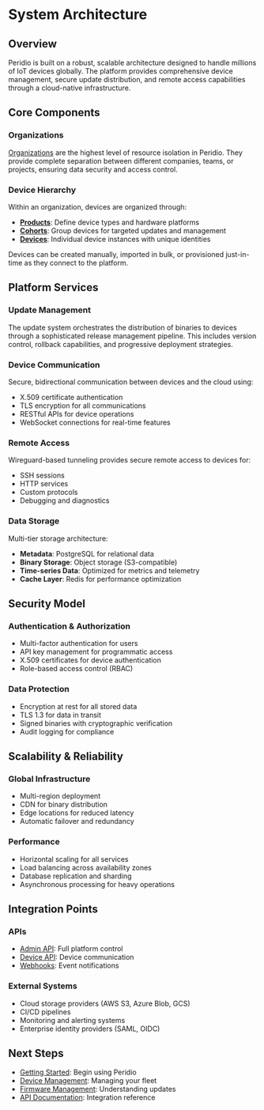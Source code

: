 # System Architecture

## Overview

Peridio is built on a robust, scalable architecture designed to handle millions of IoT devices globally. The platform provides comprehensive device management, secure update distribution, and remote access capabilities through a cloud-native infrastructure.

## Core Components

### Organizations

[Organizations](/platform/reference/organizations) are the highest level of resource isolation in Peridio. They provide complete separation between different companies, teams, or projects, ensuring data security and access control.

### Device Hierarchy

Within an organization, devices are organized through:

- **[Products](/platform/reference/products)**: Define device types and hardware platforms
- **[Cohorts](/platform/reference/cohorts)**: Group devices for targeted updates and management
- **[Devices](/platform/reference/devices)**: Individual device instances with unique identities

Devices can be created manually, imported in bulk, or provisioned just-in-time as they connect to the platform.

## Platform Services

### Update Management

The update system orchestrates the distribution of binaries to devices through a sophisticated release management pipeline. This includes version control, rollback capabilities, and progressive deployment strategies.

### Device Communication

Secure, bidirectional communication between devices and the cloud using:

- X.509 certificate authentication
- TLS encryption for all communications
- RESTful APIs for device operations
- WebSocket connections for real-time features

### Remote Access

Wireguard-based tunneling provides secure remote access to devices for:

- SSH sessions
- HTTP services
- Custom protocols
- Debugging and diagnostics

### Data Storage

Multi-tier storage architecture:

- **Metadata**: PostgreSQL for relational data
- **Binary Storage**: Object storage (S3-compatible)
- **Time-series Data**: Optimized for metrics and telemetry
- **Cache Layer**: Redis for performance optimization

## Security Model

### Authentication & Authorization

- Multi-factor authentication for users
- API key management for programmatic access
- X.509 certificates for device authentication
- Role-based access control (RBAC)

### Data Protection

- Encryption at rest for all stored data
- TLS 1.3 for data in transit
- Signed binaries with cryptographic verification
- Audit logging for compliance

## Scalability & Reliability

### Global Infrastructure

- Multi-region deployment
- CDN for binary distribution
- Edge locations for reduced latency
- Automatic failover and redundancy

### Performance

- Horizontal scaling for all services
- Load balancing across availability zones
- Database replication and sharding
- Asynchronous processing for heavy operations

## Integration Points

### APIs

- [Admin API](/admin-api): Full platform control
- [Device API](/device-api): Device communication
- [Webhooks](/platform/reference/webhooks): Event notifications

### External Systems

- Cloud storage providers (AWS S3, Azure Blob, GCS)
- CI/CD pipelines
- Monitoring and alerting systems
- Enterprise identity providers (SAML, OIDC)

## Next Steps

- [Getting Started](/platform/getting-started): Begin using Peridio
- [Device Management](device-management/overview): Managing your fleet
- [Firmware Management](firmware-management/overview): Understanding updates
- [API Documentation](/admin-api): Integration reference
